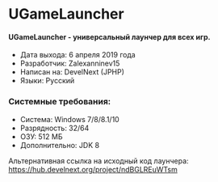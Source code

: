# UGameLauncher
#### UGameLauncher - универсальный лаунчер для всех игр.
- Дата выхода: 6 апреля 2019 года
- Разработчик: Zalexanninev15
- Написан на: DevelNext (JPHP)
- Языки: Русский

### Системные требования:
- Система: Windows 7/8/8.1/10
- Разрядность: 32/64
- ОЗУ: 512 МБ
- Дополнительно: JDK 8

Альтернативная ссылка на исходный код лаунчера: https://hub.develnext.org/project/ndBGLREuWTsm
